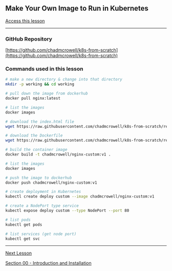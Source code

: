 ## Make Your Own Image to Run in Kubernetes

[Access this lesson](https://community.kubeskills.com/c/kubernetes-from-scratch)

---

### GitHub Repository

[https://github.com/chadmcrowell/k8s-from-scratch](https://github.com/chadmcrowell/k8s-from-scratch)


### Commands used in this lesson

```bash
# make a new directory & change into that directory
mkdir -p working && cd working

# pull down the image from dockerhub
docker pull nginx:latest

# list the images
docker images

# download the index.html file
wget https://raw.githubusercontent.com/chadmcrowell/k8s-from-scratch/refs/heads/main/0-Introduction-and-Installation/index.html

# download the Dockerfile
wget https://raw.githubusercontent.com/chadmcrowell/k8s-from-scratch/refs/heads/main/0-Introduction-and-Installation/Dockerfile

# build the container image
docker build -t chadmcrowell/nginx-custom:v1 .

# list the images
docker images

# push the image to dockerhub
docker push chadmcrowell/nginx-custom:v1

# create deployment in Kubernetes
kubectl create deploy custom --image chadmcrowell/nginx-custom:v1

# create a NodePort type service
kubectl expose deploy custom --type NodePort --port 80

# list pods
kubectl get pods

# list services (get node port)
kubectl get svc
```

---

[Next Lesson](boostrap-cluster-with-kubeadm-on-any-cloud.md)

[Section 00 - Introduction and Installation](README.md)